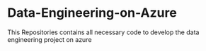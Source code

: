 # Data-Engineering-on-Azure
This Repositories contains all necessary code to develop the data engineering project on azure
